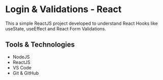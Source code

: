 # Login & Validations - React

This a simple ReactJS project developed to understand React Hooks like useState, useEffect and React Form Validations.

## Tools & Technologies

- NodeJS
- ReactJS
- VS Code
- Git & GitHub

